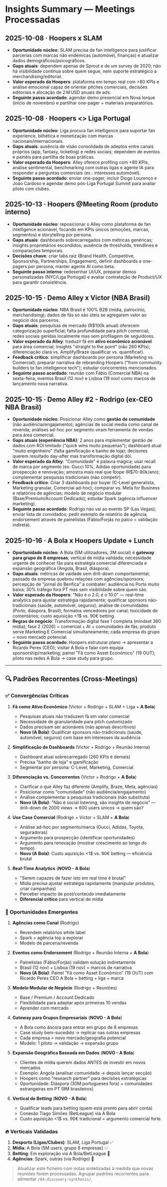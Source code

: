 # Insights Summary — Meetings Processadas

## 2025-10-08 · Hoopers x SLAM
- **Oportunidade núcleo**: SLAM precisa de fan intelligence para justificar parcerias com marcas não endémicas (automóvel, finanças) e atualizar dados demográficos/psicográficos.
- **Gaps atuais**: dependem apenas de Sprout e de um survey de 2020; não há visibilidade contínua sobre quem segue, nem suporte estratégico a merchandising/editorial.
- **Valor esperado da Hoopers**: plataforma em tempo real com >80 KPIs e análise emocional capaz de orientar pitches comerciais, decisões editoriais e alocação de 2 M USD anuais de ads.
- **Seguinte passo acordado**: agendar demo presencial em Nova Iorque (início de novembro) e partilhar one-pager + materiais preparatórios.

## 2025-10-08 · Hoopers <> Liga Portugal
- **Oportunidade núcleo**: Liga procura fan intelligence para suportar fan experience, bilhética e monetização com marcas nacionais/internacionais.
- **Gaps atuais**: ausência de visão consolidada de adeptos entre canais próprios (app, fantasy, ticketing) e redes sociais; dependem de eventos e painéis para partilha de boas práticas.
- **Valor esperado da Hoopers**: Alley oferece profiling com +80 KPIs, análise sentimental, benchmarking com outras ligas e agente IA para responder a perguntas comerciais (ex.: interesses automóvel).
- **Seguinte passo acordado**: enviar one-pager, incluir Diogo Lourenço e João Cardoso e agendar demo pós-Liga Portugal Summit para avaliar piloto com clubes.

## 2025-10-13 · Hoopers @Meeting Room (produto interno)
- **Oportunidade núcleo**: reposicionar o Alley como plataforma de fan intelligence acionável, focando em KPIs únicos (emoções, marcas, segmentos) e storytelling por persona.
- **Gaps atuais**: dashboards sobrecarregados com métricas genéricas; insights proprietários escondidos; ausência de thresholds, trendlines e comparações temporais.
- **Decisões chave**: criar tabs raiz (Brand Health, Competitive, Sponsorship, Partnerships, Engagement), definir dashboards e one-pagers por persona, manter agente AI como beta.
- **Seguinte passo interno**: redesenhar UI/UX, preparar demos personalizadas (NYC/Liga Portugal) e avaliar contratação de Product/UX para garantir consistência.

## 2025-10-15 · Demo Alley x Victor (NBA Brasil)
- **Oportunidade núcleo**: NBA Brasil é 100% B2B (mídia, patrocínio, merchandising); dados de fãs só são úteis se agregarem valor ao negócio dos parceiros.
- **Gaps atuais**: pesquisas de mercado (R$100k anual) oferecem categorização superficial; falta profundidade para pitch comercial; redes sociais geridas localmente mas sem profilagem de seguidores.
- **Valor esperado da Alley**: traduzir fã em **ativo econômico acionável** para área comercial; insights "straight to the point" (não 260 KPIs); diferenciação clara vs. Amplify/Braze (qualificar vs. quantificar).
- **Feedback crítico**: simplificar dashboards por persona (Marketing vs. Comercial); preparar narrativa de rebranding Hoopers ("from community builders to fan intelligence tech"); estudar concorrentes mencionados.
- **Seguinte passo acordado**: reunião com Fábio (Comercial NBA) na sexta-feira; eventos Brasil (12 nov) e Lisboa (19 nov) como marcos de lançamento nova narrativa.

## 2025-10-15 · Demo Alley #2 - Rodrigo (ex-CEO NBA Brasil)
- **Oportunidade núcleo**: Posicionar Alley como **gestão de comunidade** (não audiência/engajamento); agências de social media como canal de revenda; análises ad-hoc por segmento viram ferramenta de vendas para área comercial.
- **Gaps atuais (experiência NBA)**: 2 anos para implementar gestão de dados com ROI limitado ("quick wins muito pequenas"); dashboard atual "muito engenheiro" (falta gamificação e banho de loja); decisores querem resultado day-after mas transformação digital dói.
- **Valor esperado da Alley**: "Comunidade" é palavra mágica; usar recall de marca por segmento (ex: Gucci 10%, Adidas oportunidade) para prospecção e renovação; amostra mais real que Ibope (R$70-80k/ano); complementar pesquisas tradicionais (não competir).
- **Feedback crítico**: Criar 3 dashboards por buyer (C-Level generalista, Marketing granular, Comercial ad-hoc); comparar vs. Meta for Business e relatórios de agências; modelo de negócio modular (Base/Premium/Account Dedicado); estudar Spark (agência influencer marketing).
- **Seguinte passo acordado**: Rodrigo não vai ao evento SP (Las Vegas); enviar lista de convidados; pedir exemplo de relatório de agência; endorsement através de painelistas (Fábio/Forjás no palco = validação indireta).

## 2025-10-16 · A Bola x Hoopers Update + Lunch
- **Oportunidade núcleo**: A Bola (5M utilizadores, 3M social) é **gateway para grupo de 8 empresas**; vertical de mídia validada; necessidade urgente de conhecer fãs para estratégia comercial diferenciada e expansão geográfica (Angola, Brasil, diáspora).
- **Gaps atuais**: métricas de vaidade sem drill-down comportamental; passado da empresa quebrou relações com agências/sponsors; percepção de "jornal do Benfica" a combater; audiência no Porto muito baixa; 30% tráfego fora PT mas sem visibilidade sobre quem são.
- **Valor esperado da Hoopers**: "Não é o 2.0, é o 10.0" — real-time analytics para ajustar estratégia rapidamente; qualificar sponsors não-tradicionais (saúde, automóvel, seguros); análise de comunidades (Porto, diáspora, Brasil); formatos vencedores por canal; toxicidade de comentários; custo aquisição <1$ vs. 90€ betting.
- **Regras de negócio**: Transformação digital fase 1 completa (mindset 360 mídia); fase 2 (2026) = comercial + AI + comunidades de fãs; produto serve Marketing E Comercial simultaneamente; cada empresa do grupo = novo mercado potencial.
- **Seguinte passo acordado**: Hoopers estruturar plano → apresentar a Ricardo Peres (CEO); visitar A Bola e falar com equipa sponsorship/marketing; painel "Fã como Asset Económico" (19 OUT); piloto nas redes A Bola → case study para grupo.

---

## 🔍 Padrões Recorrentes (Cross-Meetings)

### ✅ Convergências Críticas
1. **Fã como Ativo Econômico** (Victor + Rodrigo + SLAM + Liga + **A Bola**)
   - Pesquisas atuais não traduzem fã em valor comercial
   - Necessidade de granularidade para pitch customizado
   - Dados precisam ser acionáveis (não apenas descritivos)
   - **Novo (A Bola)**: Qualificar sponsors não-tradicionais (saúde, automóvel, seguros) com base em interesses da audiência

2. **Simplificação de Dashboards** (Victor + Rodrigo + Reunião Interna)
   - Dashboard atual sobrecarregado (260 KPIs é demais)
   - Precisa "banho de loja" e gamificação
   - Segmentar por persona: C-Level, Marketing, Comercial

3. **Diferenciação vs. Concorrentes** (Victor + Rodrigo + **A Bola**)
   - Clarificar o que Alley faz diferente (Amplify, Braze, Meta, agências)
   - Posicionar como "comunidade" (não audiência/engajamento)
   - Análise complementar a pesquisas tradicionais (não substituta)
   - **Novo (A Bola)**: "Não é social listening, são insights de negócio" — drill-down de 2000 views → 600 users únicos → quem são?

4. **Use Case Comercial** (Rodrigo + Victor + SLAM + **A Bola**)
   - Análise ad-hoc por segmento/marca (Gucci, Adidas, Toyota, seguradoras)
   - Argumento para prospecção (identificar oportunidades)
   - Argumento para renovação (mostrar crescimento ao longo do tempo)
   - **Novo (A Bola)**: Custo aquisição <1$ vs. 90€ betting — eficiência brutal

5. **Real-Time Analytics** (**NOVO - A Bola**)
   - "Serem capazes de fazer isto em real time é brutal"
   - Mídia precisa ajustar estratégia rapidamente (manipular produtos, criar campanhas)
   - Perceber impacto de post/conteúdo imediatamente
   - **Diferencial crítico** para vertical de mídia

### 🎯 Oportunidades Emergentes
1. **Agências como Canal** (Rodrigo)
   - Revendem relatórios white label
   - Spark = agência top a explorar
   - Modelo de parceria/revenda

2. **Eventos como Endorsement** (Rodrigo + Reunião Interna + **A Bola**)
   - Painelistas (Fábio/Forjás) validam solução indiretamente
   - Brasil (12 nov) + Lisboa (19 nov) = marcos de narrativa
   - **Novo (A Bola)**: Painel "Fã como Asset Económico" (19 OUT) com Ricardo Peres CEO A Bola + betting + liga + marca

3. **Modelo Modular de Negócio** (Rodrigo + Reuniões)
   - Base / Premium / Account Dedicado
   - Flexibilidade para adaptar após primeiras 10 vendas
   - Aprender com mercado

4. **Gateway para Grupos Empresariais** (**NOVO - A Bola**)
   - A Bola como âncora para entrar em grupo de 8 empresas
   - Case study bem-sucedido → replicar nas outras empresas
   - Cada empresa = novo mercado/geografia potencial
   - Modelo: 1 piloto → validação → expansão grupo

5. **Expansão Geográfica Baseada em Dados** (**NOVO - A Bola**)
   - Clientes de mídia querem dados ANTES de investir em novos mercados
   - Exemplo: Angola (analisar comunidade → depois lançar secção)
   - Hoopers como "research partner" para decisões estratégicas
   - Oportunidade: Diáspora (30M portugueses fora) + comunidades estrangeiras em PT (9M brasileiros)

6. **Vertical de Betting** (**NOVO - A Bola**)
   - Qualificar leads para betting (quem está pronto para abrir conta)
   - Conexão Tiago Simões (BetLeague) via A Bola
   - Custo aquisição <1$ vs. 90€ tradicional = argumento comercial forte

### 🔥 Verticais Validadas
1. **Desporto (Ligas/Clubes)**: SLAM, Liga Portugal ✅
2. **Mídia**: A Bola (5M users, grupo 8 empresas) ✅
3. **Betting**: Em exploração via A Bola/BetLeague 🔄
4. **Agências**: Spark, outras (via Rodrigo) 🔄

> Atualizar este ficheiro com notas sintetizadas à medida que novas reuniões forem processadas. Agrupar padrões recorrentes para alimentar `/04-discovery-synthesis/`.
